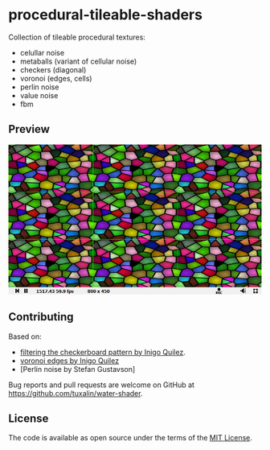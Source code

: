 # procedural-tileable-shaders
Collection of tileable procedural textures:
- celullar noise
- metaballs (variant of cellular noise)
- checkers (diagonal)
- voronoi (edges, cells)
- perlin noise
- value noise
- fbm

## Preview

[![shadertoy](screenshots/preview.png)](https://www.shadertoy.com/view/3sKXWh)

## Contributing

Based on:
- [filtering the checkerboard pattern by Inigo Quilez](https://www.iquilezles.org/www/articles/checkerfiltering/checkerfiltering.htm).
- [voronoi edges by Inigo Quilez](https://www.iquilezles.org/www/articles/voronoilines/voronoilines.htm)
- [Perlin noise by Stefan Gustavson]

Bug reports and pull requests are welcome on GitHub at https://github.com/tuxalin/water-shader.

## License

The code is available as open source under the terms of the [MIT License](http://opensource.org/licenses/MIT).